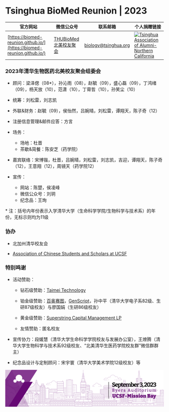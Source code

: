 # Tsinghua BioMed Reunion | 2023

| 官方网站 | 微信公众号 | 联系邮箱 | 个人捐赠链接 |
| --- | --- | --- |  --- |
| [https://biomed-reunion.github.io/](https://biomed-reunion.github.io/) | [THUBioMed北美校友聚会](https://raw.githubusercontent.com/biomed-reunion/biomed-reunion.github.io/master/assets/Official-Account-QR.png) | biology@tsinghua.org | [<img src="https://github.com/gauravghongde/social-icons/blob/master/PNG/Color/PayPal.png" alt="Tsinghua Association of Alumni-Northern California" style="width:30pt;">](https://www.paypal.com/donate/?hosted_button_id=NHV4AEGKVCE6L) |

### 2023年清华生物医药北美校友聚会组委会

- 顾问：梁泽偲（08\*），孙沁雨（08），赵毓（09），盛心磊（09），丁鸿绪（09），杨天放（10），范潇（10），丁霄哲（10），孙笑尘（10）

- 统筹：刘松雷，刘志凯

- 外联&财务：赵毓（09），侯怡然，吕婉晴，刘松雷，谭翔天，陈子奇（12）

- 注册信息管理&邮件应答：方言

- 场务：
  - 场地：杜晋
  - 茶歇&简餐：陈安芝（药学院）
  <!--
  - 迎宾：
  - 主持：
  -->
- 嘉宾联络：宋博锴，杜晋，吕婉晴，刘松雷，刘志凯，吉迎，谭翔天，陈子奇（12），王意翔（12），周镜天（药学院12）

- 宣传：
  - 网站：陈楚，侯凌峰
  - 微信公众号：刘玥
  - 纪念品：王珣

\* 注：括号内年份表示入学清华大学（生命科学学院/生物科学与技术系）的年份，无标示则均为11级

### 协办

- 北加州清华校友会

- [Association of Chinese Students and Scholars at UCSF](https://ucsf.campusgroups.com/acss/home/)

### 特别鸣谢

- 活动赞助：

  - 钻石级赞助：[Taimei Technology](https://prod.taimei.com/en/)
 
  - 铂金级赞助：[百奥赛图](https://www.biocytogen.com.cn/)，[GenScript](https://www.genscript.com/)，孙中平（清华大学电子系82级、生研87级校友）与廖国娟（生研86级校友）
 
  - 黄金级赞助：[Superstring Capital Management LP](https://www.superstringcap.com/)
 
  - 友情赞助：匿名校友

- 宣传协力：段媛慧（清华大学生命科学学院校友与发展办公室），王燎腾（清华大学生物科学与技术系92级校友、“北美清华生医药学院校友群”微信群群主）

- 纪念品设计与定制顾问：宋宇寰（清华大学美术学院12级校友）等

<img src="banner-short.png" alt="Banner">

<!--
**biomed-reunion/biomed-reunion** is a ✨ _special_ ✨ repository because its `README.md` (this file) appears on your GitHub profile.
-->
